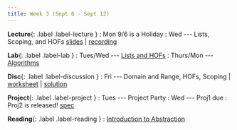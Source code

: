 ```yaml
---
title: Week 3 (Sept 6 - Sept 12)
---
```


**Lecture**{: .label .label-lecture }
: Mon 9/6 is a Holiday
: Wed --- Lists, Scoping, and HOFs [slides](https://docs.google.com/presentation/d/1F1HE84z2CFjKTcUY22M6zF6s3ZmDqpBOz2vU2avR5AI/edit?usp=sharing) \| [recording](https://drive.google.com/drive/folders/1OMn5_UyUHHofvoSWOCRzwn1lN8b_K47z)


**Lab**{: .label .label-lab }
: Tues/Wed --- [Lists and HOFs](https://beautyjoy.github.io/bjc-r/topic/topic.html?topic=berkeley_bjc/lists/lists-I.topic&course=cs10_fa21.html&novideo&noreading&noassignment)
: Thurs/Mon --- [Algorithms](https://beautyjoy.github.io/bjc-r/topic/topic.html?topic=berkeley_bjc/areas/algorithms.topic&course=cs10_fa21.html&novideo&noreading&noassignment)

**Disc**{: .label .label-discussion }
: Fri --- Domain and Range, HOFs, Scoping \| [worksheet](https://drive.google.com/file/d/1hG5RY7G7aaUvi9iL_f7HTXxcPkKqq6rx/view?usp=sharing) \| [solution](https://drive.google.com/file/d/1DBuCRxCai68CK2pbvU7FT21xs_wW9gik/view?usp=sharing)

**Project**{: .label .label-project }
: Tues --- Project Party
: Wed --- Proj1 due
: Proj2 is released! [spec](https://docs.google.com/document/d/1WFpg_pramTyfLoMeoOpxlmz5xXJBlHzbN36yKP8rfc4/edit?usp=sharing)

**Reading**{: .label .label-reading }
: [Introduction to Abstraction](http://cs10.org/fa17/assign.html?//docs.google.com/document/d/1PZJ_LYYWRYu12cTbBKF9IyY4BqEG-BibgisBoQn9BpY/pub)
